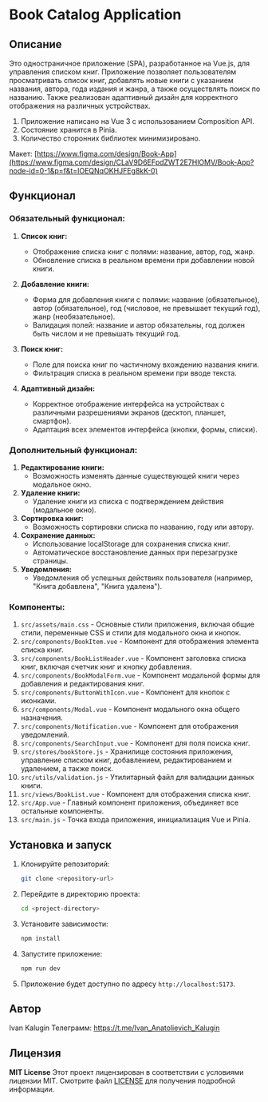 # Book Catalog Application

## Описание

Это одностраничное приложение (SPA), разработанное на Vue.js, для управления списком книг. Приложение позволяет пользователям просматривать список книг, добавлять новые книги с указанием названия, автора, года издания и жанра, а также осуществлять поиск по названию. Также реализован адаптивный дизайн для корректного отображения на различных устройствах.

1.  Приложение написано на Vue 3 с использованием Composition API.
2.  Состояние хранится в Pinia.
3.  Количество сторонних библиотек минимизировано.

   Макет:
   [https://www.figma.com/design/Book-App](https://www.figma.com/design/CLaV9D6EFpdZWT2E7HlOMV/Book-App?node-id=0-1&p=f&t=IOEQNqOKHJFEg8kK-0)

## Функционал

### Обязательный функционал:

1.  **Список книг:**

    - Отображение списка книг с полями: название, автор, год, жанр.
    - Обновление списка в реальном времени при добавлении новой книги.

2.  **Добавление книги:**

    - Форма для добавления книги с полями: название (обязательное), автор (обязательное), год (числовое, не превышает текущий год), жанр (необязательное).
    - Валидация полей: название и автор обязательны, год должен быть числом и не превышать текущий год.

3.  **Поиск книг:**

    - Поле для поиска книг по частичному вхождению названия книги.
    - Фильтрация списка в реальном времени при вводе текста.

4.  **Адаптивный дизайн:**
    - Корректное отображение интерфейса на устройствах с различными разрешениями экранов (десктоп, планшет, смартфон).
    - Адаптация всех элементов интерфейса (кнопки, формы, списки).

### Дополнительный функционал:

1.  **Редактирование книги:**
    - Возможность изменять данные существующей книги через модальное окно.
2.  **Удаление книги:**
    - Удаление книги из списка с подтверждением действия (модальное окно).
3.  **Сортировка книг:**
    - Возможность сортировки списка по названию, году или автору.
4.  **Сохранение данных:**
    - Использование localStorage для сохранения списка книг.
    - Автоматическое восстановление данных при перезагрузке страницы.
5.  **Уведомления:**
    - Уведомления об успешных действиях пользователя (например, "Книга добавлена", "Книга удалена").

### Компоненты:

1.  `src/assets/main.css` - Основные стили приложения, включая общие стили, переменные CSS и стили для модального окна и кнопок.
2.  `src/components/BookItem.vue` - Компонент для отображения элемента списка книг.
3.  `src/components/BookListHeader.vue` - Компонент заголовка списка книг, включая счетчик книг и кнопку добавления.
4.  `src/components/BookModalForm.vue` - Компонент модальной формы для добавления и редактирования книг.
5.  `src/components/ButtonWithIcon.vue` - Компонент для кнопок с иконками.
6.  `src/components/Modal.vue` - Компонент модального окна общего назначения.
7.  `src/components/Notification.vue` - Компонент для отображения уведомлений.
8.  `src/components/SearchInput.vue` - Компонент для поля поиска книг.
9.  `src/stores/bookStore.js` - Хранилище состояния приложения, управление списком книг, добавлением, редактированием и удалением, а также поиск.
10. `src/utils/validation.js` - Утилитарный файл для валидации данных книги.
11. `src/views/BookList.vue` - Компонент для отображения списка книг.
12. `src/App.vue` - Главный компонент приложения, объединяет все остальные компоненты.
13. `src/main.js` - Точка входа приложения, инициализация Vue и Pinia.

## Установка и запуск

1.  Клонируйте репозиторий:
    ```bash
    git clone <repository-url>
    ```
2.  Перейдите в директорию проекта:
    ```bash
    cd <project-directory>
    ```
3.  Установите зависимости:
    ```bash
    npm install
    ```
4.  Запустите приложение:
    ```bash
    npm run dev
    ```
5.  Приложение будет доступно по адресу `http://localhost:5173`.

## Автор

Ivan Kalugin
Телеграмм: https://t.me/Ivan_Anatolievich_Kalugin

## Лицензия

**MIT License**
Этот проект лицензирован в соответствии с условиями лицензии MIT. Смотрите файл [LICENSE](LICENSE) для получения подробной информации.
